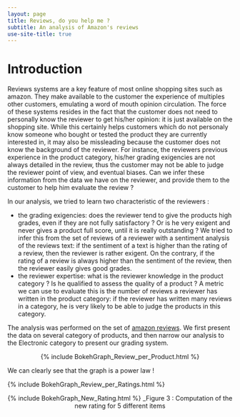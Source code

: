 ```yaml
---
layout: page
title: Reviews, do you help me ?
subtitle: An analysis of Amazon's reviews
use-site-title: true
---
```


# Introduction
Reviews systems are a key feature of most online shopping sites such as amazon. They make available to the customer the experience of multiples other customers, emulating a word of mouth opinion circulation. The force of these systems resides in the fact that the customer does not need to personally know the reviewer to get his/her opinion: it is just available on the shopping site. While this certainly helps customers which do not personaly know someone who bought or tested the product they are currently interested in, it may also be missleading because the customer does not know the background of the reviewer. For instance, the reviewers previous experience in the product category, his/her grading exigencies are not always detailed in the review, thus the customer may not be able to judge the reviewer point of view, and eventual biases. Can we infer these information from the data we have on the reviewer, and provide them to the customer to help him evaluate the review ?

In our analysis, we tried to learn two characteristic of the reviewers :
 - the grading exigencies: does the reviewer tend to give the products high grades, even if they are not fully satisfactory ? Or is he very exigent and never gives a product full score, until it is really outstanding ? We tried to infer this from the set of reviews of a reviewer with a sentiment analysis of the reviews text: if the sentiment of a text is higher than the rating of a review, then the reviewer is rather exigent. On the contrary, if the rating of a review is always higher than the sentiment of the review, then the reviewer easily gives good grades.
 - the reviewer expertise: what is the reviewer knowledge in the product category ? Is he qualified to assess the quality of a product ? A metric we can use to evaluate this is the number of reviews a reviewer has written in the product category: if the reviewer has written many reviews in a category, he is very likely to be able to judge the products in this category.

The analysis was performed on the set of [amazon reviews](http://jmcauley.ucsd.edu/data/amazon/links.html). We first present the data on several category of products, and then narrow our analysis to the Electronic category to present our grading system. 

<p align="center">
 {% include BokehGraph_Review_per_Product.html %}
</p>
We can clearly see that the graph is a power law !

{% include BokehGraph_Review_per_Ratings.html %}
<p align="center">
 {% include BokehGraph_New_Rating.html %}
 _Figure 3 : Computation of the new rating for 5 different items
</p>

